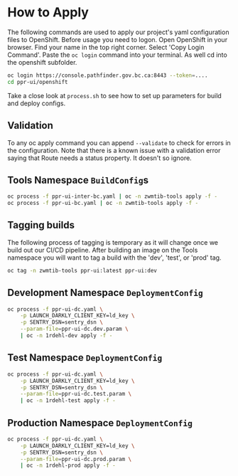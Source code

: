 # How to Apply

The following commands are used to apply our project's yaml configuration files to OpenShift.  Before usage you need to
logon.  Open OpenShift in your browser. Find your name in the top right corner. Select 'Copy Login Command'. Paste the
`oc login` command into your terminal. As well cd into the openshift subfolder.

```bash
oc login https://console.pathfinder.gov.bc.ca:8443 --token=....
cd ppr-ui/openshift
```

Take a close look at `process.sh` to see how to set up parameters for build and deploy configs.

## Validation

To any oc apply command you can append `--validate` to check for errors in the configuration.  Note that there is a
known issue with a validation error saying that Route needs a status property. It doesn't so ignore.

## Tools Namespace `BuildConfig`s

```bash
oc process -f ppr-ui-inter-bc.yaml | oc -n zwmtib-tools apply -f -
oc process -f ppr-ui-bc.yaml | oc -n zwmtib-tools apply -f -
```

## Tagging builds

The following process of tagging is temporary as it will change once we build out our CI/CD pipeline. After building an
image on the Tools namespace you will want to tag a build with the 'dev', 'test', or 'prod' tag.

```bash
oc tag -n zwmtib-tools ppr-ui:latest ppr-ui:dev
```

## Development Namespace `DeploymentConfig`

```bash
oc process -f ppr-ui-dc.yaml \
    -p LAUNCH_DARKLY_CLIENT_KEY=ld_key \
    -p SENTRY_DSN=sentry_dsn \
    --param-file=ppr-ui-dc.dev.param \
    | oc -n 1rdehl-dev apply -f -
```

## Test Namespace `DeploymentConfig`

```bash
oc process -f ppr-ui-dc.yaml \
    -p LAUNCH_DARKLY_CLIENT_KEY=ld_key \
    -p SENTRY_DSN=sentry_dsn \
    --param-file=ppr-ui-dc.test.param \
    | oc -n 1rdehl-test apply -f -
```

## Production Namespace `DeploymentConfig`

```bash
oc process -f ppr-ui-dc.yaml \
    -p LAUNCH_DARKLY_CLIENT_KEY=ld_key \
    -p SENTRY_DSN=sentry_dsn \
    --param-file=ppr-ui-dc.prod.param \
    | oc -n 1rdehl-prod apply -f -
```
